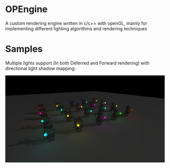 # OPEngine
A custom rendering engine written in c/c++ with openGL, mainly for implementing different lighting algorithms and rendering techniques 

# Samples

Multiple lights support (In both Deferred and Forward rendering) with directional light shadow mapping:

![Alt text](samples/shadows+pointlightvolumes.png?raw=true "20 point lights and 1 directional with shadows")
